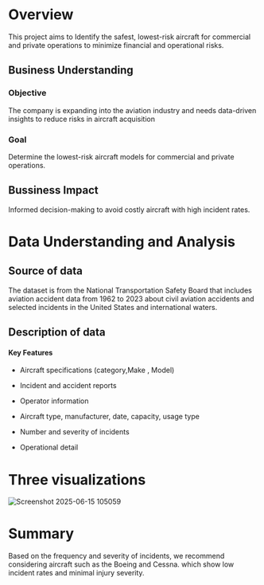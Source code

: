 # Overview
This project aims to Identify the safest, lowest-risk aircraft for commercial and private operations to minimize financial and operational risks.

## Business Understanding
### Objective
The company is expanding into the aviation industry and needs data-driven insights to reduce risks in aircraft acquisition

### Goal 
Determine the lowest-risk aircraft models for commercial and private operations.

## Bussiness Impact 
Informed decision-making to avoid costly aircraft with high incident rates.

# Data Understanding and Analysis

## Source of data
The dataset is from the National Transportation Safety Board that includes aviation accident data from 1962 to 2023 about civil aviation accidents and selected incidents in the United States and international waters.

## Description of data
#### Key Features
- Aircraft specifications (category,Make , Model)
- Incident and accident reports
- Operator information

- Aircraft type, manufacturer, date, capacity, usage type
- Number and severity of incidents
- Operational detail

# Three visualizations 
![Screenshot 2025-06-15 105059](https://github.com/user-attachments/assets/d7ae4329-2518-4f4f-9c75-c55a0277719e)

# Summary 
Based on the frequency and severity of incidents, we recommend considering aircraft such as the Boeing and Cessna.  which show low incident rates and minimal injury severity.

